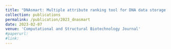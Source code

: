 ```yaml
---
title: "DNAsmart: Multiple attribute ranking tool for DNA data storage system"
collection: publications
permalink: /publication/2023_dnasmart
date: 2023-02-07
venue: 'Computational and Structural Biotechnology Journal'
#paperurl:
#link:
---
```


<!---[Download paper here](/files/pdf/Design_consideration_2022.pdf)--->

<!---Recommended citation:**Chisom Ezekannagha**, Marius Welzel, Dominik Heider, Georges Hattab. (2023) "DNAsmart: Multiple attribute ranking tool for DNA data storage system." <i>CSBJ</i> --->